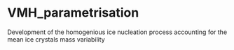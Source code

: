 # VMH_parametrisation
Development of the homogenious ice nucleation process accounting for the mean ice crystals mass variability
